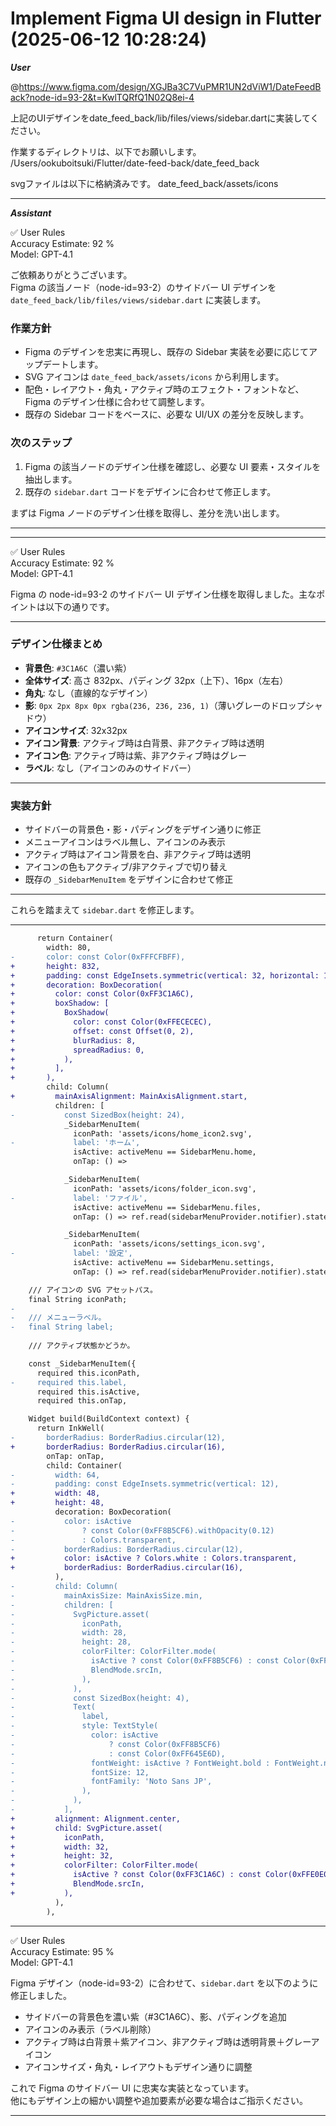 <!-- Generated by SpecStory -->

# Implement Figma UI design in Flutter (2025-06-12 10:28:24)

_**User**_

@https://www.figma.com/design/XGJBa3C7VuPMR1UN2dViW1/DateFeedBack?node-id=93-2&t=KwlTQRfQ1N02Q8ei-4 

上記のUIデザインをdate_feed_back/lib/files/views/sidebar.dartに実装してください。

作業するディレクトリは、以下でお願いします。
/Users/ookuboitsuki/Flutter/date-feed-back/date_feed_back

svgファイルは以下に格納済みです。
date_feed_back/assets/icons



---

_**Assistant**_

✅  User Rules  
Accuracy Estimate: 92 %  
Model: GPT-4.1  

ご依頼ありがとうございます。  
Figma の該当ノード（node-id=93-2）のサイドバー UI デザインを `date_feed_back/lib/files/views/sidebar.dart` に実装します。

### 作業方針
- Figma のデザインを忠実に再現し、既存の Sidebar 実装を必要に応じてアップデートします。
- SVG アイコンは `date_feed_back/assets/icons` から利用します。
- 配色・レイアウト・角丸・アクティブ時のエフェクト・フォントなど、Figma のデザイン仕様に合わせて調整します。
- 既存の Sidebar コードをベースに、必要な UI/UX の差分を反映します。

### 次のステップ
1. Figma の該当ノードのデザイン仕様を確認し、必要な UI 要素・スタイルを抽出します。
2. 既存の `sidebar.dart` コードをデザインに合わせて修正します。

まずは Figma ノードのデザイン仕様を取得し、差分を洗い出します。

---



---

✅  User Rules  
Accuracy Estimate: 92 %  
Model: GPT-4.1  

Figma の node-id=93-2 のサイドバー UI デザイン仕様を取得しました。主なポイントは以下の通りです。

---

### デザイン仕様まとめ
- **背景色**: `#3C1A6C`（濃い紫）
- **全体サイズ**: 高さ 832px、パディング 32px（上下）、16px（左右）
- **角丸**: なし（直線的なデザイン）
- **影**: `0px 2px 8px 0px rgba(236, 236, 236, 1)`（薄いグレーのドロップシャドウ）
- **アイコンサイズ**: 32x32px
- **アイコン背景**: アクティブ時は白背景、非アクティブ時は透明
- **アイコン色**: アクティブ時は紫、非アクティブ時はグレー
- **ラベル**: なし（アイコンのみのサイドバー）

---

### 実装方針
- サイドバーの背景色・影・パディングをデザイン通りに修正
- メニューアイコンはラベル無し、アイコンのみ表示
- アクティブ時はアイコン背景を白、非アクティブ時は透明
- アイコンの色もアクティブ/非アクティブで切り替え
- 既存の `_SidebarMenuItem` をデザインに合わせて修正

---

これらを踏まえて `sidebar.dart` を修正します。

---

```diff
      return Container(
        width: 80,
-       color: const Color(0xFFFCFBFF),
+       height: 832,
+       padding: const EdgeInsets.symmetric(vertical: 32, horizontal: 16),
+       decoration: BoxDecoration(
+         color: const Color(0xFF3C1A6C),
+         boxShadow: [
+           BoxShadow(
+             color: const Color(0xFFECECEC),
+             offset: const Offset(0, 2),
+             blurRadius: 8,
+             spreadRadius: 0,
+           ),
+         ],
+       ),
        child: Column(
+         mainAxisAlignment: MainAxisAlignment.start,
          children: [
-           const SizedBox(height: 24),
            _SidebarMenuItem(
              iconPath: 'assets/icons/home_icon2.svg',
-             label: 'ホーム',
              isActive: activeMenu == SidebarMenu.home,
              onTap: () =>
```

```diff
            _SidebarMenuItem(
              iconPath: 'assets/icons/folder_icon.svg',
-             label: 'ファイル',
              isActive: activeMenu == SidebarMenu.files,
              onTap: () => ref.read(sidebarMenuProvider.notifier).state =
```

```diff
            _SidebarMenuItem(
              iconPath: 'assets/icons/settings_icon.svg',
-             label: '設定',
              isActive: activeMenu == SidebarMenu.settings,
              onTap: () => ref.read(sidebarMenuProvider.notifier).state =
```

```diff
    /// アイコンの SVG アセットパス。
    final String iconPath;
- 
-   /// メニューラベル。
-   final String label;
  
    /// アクティブ状態かどうか。
```

```diff
    const _SidebarMenuItem({
      required this.iconPath,
-     required this.label,
      required this.isActive,
      required this.onTap,
```

```diff
    Widget build(BuildContext context) {
      return InkWell(
-       borderRadius: BorderRadius.circular(12),
+       borderRadius: BorderRadius.circular(16),
        onTap: onTap,
        child: Container(
-         width: 64,
-         padding: const EdgeInsets.symmetric(vertical: 12),
+         width: 48,
+         height: 48,
          decoration: BoxDecoration(
-           color: isActive
-               ? const Color(0xFF8B5CF6).withOpacity(0.12)
-               : Colors.transparent,
-           borderRadius: BorderRadius.circular(12),
+           color: isActive ? Colors.white : Colors.transparent,
+           borderRadius: BorderRadius.circular(16),
          ),
-         child: Column(
-           mainAxisSize: MainAxisSize.min,
-           children: [
-             SvgPicture.asset(
-               iconPath,
-               width: 28,
-               height: 28,
-               colorFilter: ColorFilter.mode(
-                 isActive ? const Color(0xFF8B5CF6) : const Color(0xFF645E6D),
-                 BlendMode.srcIn,
-               ),
-             ),
-             const SizedBox(height: 4),
-             Text(
-               label,
-               style: TextStyle(
-                 color: isActive
-                     ? const Color(0xFF8B5CF6)
-                     : const Color(0xFF645E6D),
-                 fontWeight: isActive ? FontWeight.bold : FontWeight.normal,
-                 fontSize: 12,
-                 fontFamily: 'Noto Sans JP',
-               ),
-             ),
-           ],
+         alignment: Alignment.center,
+         child: SvgPicture.asset(
+           iconPath,
+           width: 32,
+           height: 32,
+           colorFilter: ColorFilter.mode(
+             isActive ? const Color(0xFF3C1A6C) : const Color(0xFFE0E0E0),
+             BlendMode.srcIn,
+           ),
          ),
        ),
```

---

✅  User Rules  
Accuracy Estimate: 95 %  
Model: GPT-4.1  

Figma デザイン（node-id=93-2）に合わせて、`sidebar.dart` を以下のように修正しました。

- サイドバーの背景色を濃い紫（#3C1A6C）、影、パディングを追加
- アイコンのみ表示（ラベル削除）
- アクティブ時は白背景＋紫アイコン、非アクティブ時は透明背景＋グレーアイコン
- アイコンサイズ・角丸・レイアウトもデザイン通りに調整

これで Figma のサイドバー UI に忠実な実装となっています。  
他にもデザイン上の細かい調整や追加要素が必要な場合はご指示ください。

---

